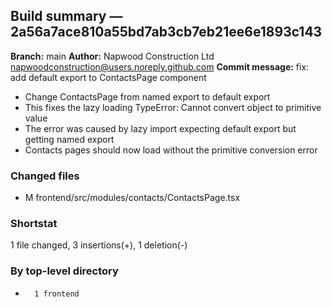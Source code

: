 ## Build summary — 2a56a7ace810a55bd7ab3cb7eb21ee6e1893c143

**Branch:** main
**Author:** Napwood Construction Ltd <napwoodconstruction@users.noreply.github.com>
**Commit message:** fix: add default export to ContactsPage component

- Change ContactsPage from named export to default export
- This fixes the lazy loading TypeError: Cannot convert object to primitive value
- The error was caused by lazy import expecting default export but getting named export
- Contacts pages should now load without the primitive conversion error

### Changed files
 - M	frontend/src/modules/contacts/ContactsPage.tsx

### Shortstat
 1 file changed, 3 insertions(+), 1 deletion(-)

### By top-level directory
 -       1 frontend
